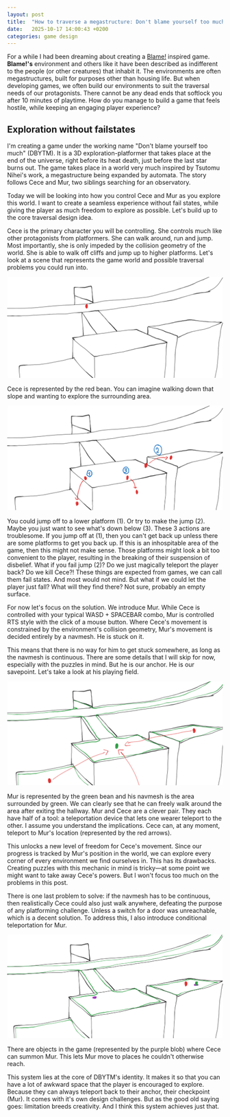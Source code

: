 ```yaml
---
layout: post
title:  "How to traverse a megastructure: Don't blame yourself too much."
date:   2025-10-17 14:00:43 +0200
categories: game design 
---
```


For a while I had been dreaming about creating a [Blame!](https://en.wikipedia.org/wiki/Blame!) inspired game. **Blame!'s** environment and others like it have been described as indifferent to the people (or other creatures) that inhabit it. The environments are often megastructures, built for purposes other than housing life. But when developing games, we often build our environments to suit the traversal needs of our protagonists. There cannot be any dead ends that softlock you after 10 minutes of playtime. How do you manage to build a game that feels hostile, while keeping an engaging player experience?

## Exploration without failstates

I'm creating a game under the working name "Don't blame yourself too much" (DBYTM). It is a 3D exploration-platformer that takes place at the end of the universe, right before its heat death, just before the last star burns out. The game takes place in a world very much inspired by Tsutomu Nihei's work, a megastructure being expanded by automata. The story follows Cece and Mur, two siblings searching for an observatory.

Today we will be looking into how you control Cece and Mur as you explore this world. I want to create a seamless experience without fail states, while giving the player as much freedom to explore as possible. Let's build up to the core traversal design idea.

Cece is the primary character you will be controlling. She controls much like other protagonists from platformers. She can walk around, run and jump. Most importantly, she is only impeded by the collision geometry of the world. She is able to walk off cliffs and jump up to higher platforms. Let's look at a scene that represents the game world and possible traversal problems you could run into.

![DBYTM00](/assets/DBYTM00.png)

Cece is represented by the red bean. You can imagine walking down that slope and wanting to explore the surrounding area.

![DBYTM01](/assets/DBYTM01.png)

You could jump off to a lower platform (1). Or try to make the jump (2). Maybe you just want to see what's down below (3). These 3 actions are troublesome. If you jump off at (1), then you can't get back up unless there are some platforms to get you back up. If this is an inhospitable area of the game, then this might not make sense. Those platforms might look a bit too convenient to the player, resulting in the breaking of their suspension of disbelief. What if you fail jump (2)? Do we just magically teleport the player back? Do we kill Cece?! These things are expected from games, we can call them fail states. And most would not mind. But what if we could let the player just fall? What will they find there? Not sure, probably an empty surface.

For now let's focus on the solution. We introduce Mur. While Cece is controlled with your typical WASD + SPACEBAR combo, Mur is controlled RTS style with the click of a mouse button. Where Cece's movement is constrained by the environment's collision geometry, Mur's movement is decided entirely by a navmesh. He is stuck on it.

This means that there is no way for him to get stuck somewhere, as long as the navmesh is continuous. There are some details that I will skip for now, especially with the puzzles in mind. But he is our anchor. He is our savepoint. Let's take a look at his playing field.

![DBYTM02](/assets/DBYTM02.png)

Mur is represented by the green bean and his navmesh is the area surrounded by green. We can clearly see that he can freely walk around the area after exiting the hallway. Mur and Cece are a clever pair. They each have half of a tool: a teleportation device that lets one wearer teleport to the other. I assume you understand the implications. Cece can, at any moment, teleport to Mur's location (represented by the red arrows). 

This unlocks a new level of freedom for Cece's movement. Since our progress is tracked by Mur's position in the world, we can explore every corner of every environment we find ourselves in. This has its drawbacks. Creating puzzles with this mechanic in mind is tricky—at some point we might want to take away Cece's powers. But I won't focus too much on the problems in this post.

There is one last problem to solve: if the navmesh has to be continuous, then realistically Cece could also just walk anywhere, defeating the purpose of any platforming challenge. Unless a switch for a door was unreachable, which is a decent solution. To address this, I also introduce conditional teleportation for Mur.

![DBYTM03](/assets/DBYTM03.png)

There are objects in the game (represented by the purple blob) where Cece can summon Mur. This lets Mur move to places he couldn't otherwise reach.

This system lies at the core of DBYTM's identity. It makes it so that you can have a lot of awkward space that the player is encouraged to explore. Because they can always teleport back to their anchor, their checkpoint (Mur). It comes with it's own design challenges. But as the good old saying goes: limitation breeds creativity. And I think this system achieves just that.
 